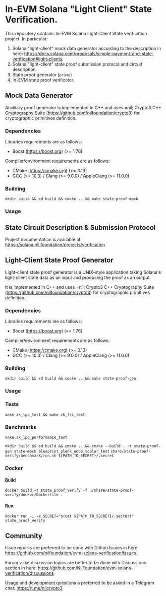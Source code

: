 # In-EVM Solana "Light Client" State Verification.

This repository contains In-EVM Solana Light-Client State verification project. In particular:

1. Solana "light-client" mock data generator according to the description in here: https://docs.solana.com/proposals/simple-payment-and-state-verification#light-clients.
2. Solana "light-client" state proof submission protocol and circuit description.
3. State proof generator (`prove`)
4. In-EVM state proof verificator.

## Mock Data Generator

Auxiliary proof generator is implemented in C++ and uses =nil; Crypto3 C++ Cryptography Suite
(https://github.com/nilfoundation/crypto3) for cryptographic primitives definition.

### Dependencies

Libraries requirements are as follows:
* Boost (https://boost.org) (>= 1.76)

Compiler/environment requirements are as follows:
* CMake (https://cmake.org) (>= 3.13)
* GCC (>= 10.3) / Clang (>= 9.0.0) / AppleClang (>= 11.0.0)

### Building

`mkdir build && cd build && cmake .. && make state-proof-mock`

### Usage

## State Circuit Description & Submission Protocol

Project documentation is available at https://solana.nil.foundation/projects/verification

## Light-Client State Proof Generator

Light-client state proof generator is a UNIX-style application taking Solana's light-client state data as an input and producing the proof as an output. 

It is implemented in C++ and uses =nil; Crypto3 C++ Cryptography Suite (https://github.com/nilfoundation/crypto3) for cryptographic primitives definition.

### Dependencies

Libraries requirements are as follows:
* Boost (https://boost.org) (>= 1.76)

Compiler/environment requirements are as follows:
* CMake (https://cmake.org) (>= 3.13)
* GCC (>= 10.3) / Clang (>= 9.0.0) / AppleClang (>= 11.0.0)

### Building

`mkdir build && cd build && cmake .. && make state-proof-gen`

### Usage

### Tests

`make zk_lpc_test && make zk_fri_test`

### Benchmarks


`make zk_lpc_performance_test`

`mkdir build && cd build && cmake .. && cmake --build . -t state-proof-gen state-mock blueprint_plonk_endo_scalar_test`
`share/state-proof-verify/benchmark/run.sh ${PATH_TO_SECRET}/.secret`

### Docker

#### Build
`docker build -t state_proof_verify -f ./share/state-proof-verify/docker/Dockerfile .`

#### Run
`docker run -i -e SECRET="$(cat ${PATH_TO_SECRET}/.secret)" state_proof_verify`

## Community

Issue reports are preferred to be done with Github Issues in here: https://github.com/nilfoundation/evm-solana-verification/issues.

Forum-alike discussion topics are better to be done with Discussions section in here: https://github.com/NilFoundation/evm-solana-verification/discussions

Usage and development questions a preferred to be asked in a Telegram chat: https://t.me/nilcrypto3

